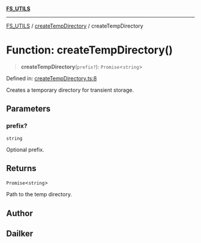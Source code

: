 [**FS_UTILS**](../../README.md)

***

[FS_UTILS](../../README.md) / [createTempDirectory](../README.md) / createTempDirectory

# Function: createTempDirectory()

> **createTempDirectory**(`prefix?`): `Promise`\<`string`\>

Defined in: [createTempDirectory.ts:8](https://github.com/dailker/everyutil-js/blob/b3e269da55b7d96c15eb37e98c5c4f6b94f05f6f/src/fs/createTempDirectory.ts#L8)

Creates a temporary directory for transient storage.

## Parameters

### prefix?

`string`

Optional prefix.

## Returns

`Promise`\<`string`\>

Path to the temp directory.

## Author

## Dailker
